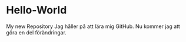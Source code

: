 # Hello-World
My new Repository
Jag håller på att lära mig GitHub.
Nu kommer jag att göra en del förändringar.
